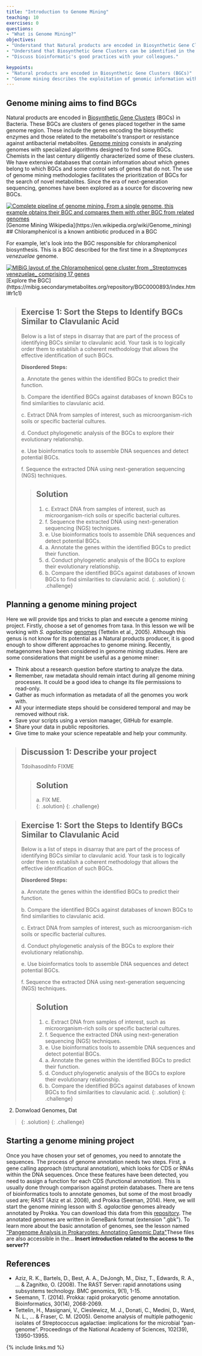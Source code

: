 ```yaml
---
title: "Introduction to Genome Mining"
teaching: 10
exercises: 0
questions:
- "What is Genome Mining?"
objectives:
- "Understand that Natural products are encoded in Biosynthetic Gene Clusters."
- "Understand that Biosynthetic Gene Clusters can be identified in the genomic material."
- "Discuss bioinformatic's good practices with your colleagues."

keypoints:
- "Natural products are encoded in Biosynthetic Gene Clusters (BGCs)"
- "Genome mining describes the exploitation of genomic information with specialized algorithms intended to discover and study BGCs"
---
```


## Genome mining aims to find BGCs
Natural products are encoded in [Biosynthetic Gene Clusters](https://en.wikipedia.org/wiki/Metabolic_gene_cluster
) (BGCs) in Bacteria. These BGCs are clusters of genes placed together in the same genome region. These include the genes encoding the biosynthetic enzymes and those related to the metabolite's transport or resistance against antibacterial metabolites.
[Genome mining](https://en.wikipedia.org/wiki/Genome_mining) consists in analyzing genomes with specialized algorithms
designed to find some BGCs. Chemists in the last century diligently characterized some of these clusters. We have extensive databases that contain
information about which genes belong to which BGCs and some control sets of genes that do not. The use of genome mining methodologies facilitates the prioritization of BGCs for the search of novel metabolites.
Since the era of next-generation sequencing, genomes have been explored
as a source for discovering new BGCs.

<a href="{{ page.root }}/fig/Chapter1Fig1.png">
  <img src="{{ page.root }}/fig/Introduction01.png" alt="Complete pipeline of genome mining. From a single genome, this example obtains their BGC and compares them with other BGC from related genomes" />
</a>
[Genome Mining Wikipedia](https://en.wikipedia.org/wiki/Genome_mining)
## Chloramphenicol is a known antibiotic produced in a BGC

For example, let's look into the BGC responsible for chloramphenicol biosynthesis. This is a BGC described for the first time in a _Streptomyces venezuelae_ genome.

<a href="{{ page.root }}/fig/episode1-fig1.PNG">
  <img src="{{ page.root }}/fig/episode1-fig1.PNG" alt="MIBiG layout of the Chloramphenicol gene cluster from _Streptomyces venezuelae_ comprising 17 genes" />
</a>
[Explore the BGC](https://mibig.secondarymetabolites.org/repository/BGC0000893/index.html#r1c1)

> ## Exercise 1: Sort the Steps to Identify BGCs Similar to Clavulanic Acid
>
> Below is a list of steps in disarray that are part of the process of identifying BGCs similar to clavulanic acid. Your task is to logically order them to establish a coherent methodology that allows the effective identification of such BGCs.
>
> **Disordered Steps:**
>
> a. Annotate the genes within the identified BGCs to predict their function.
>
> b. Compare the identified BGCs against databases of known BGCs to find similarities to clavulanic acid.
>
> c. Extract DNA from samples of interest, such as microorganism-rich soils or specific bacterial cultures.
>
> d. Conduct phylogenetic analysis of the BGCs to explore their evolutionary relationship.
>
> e. Use bioinformatics tools to assemble DNA sequences and detect potential BGCs.
>
> f. Sequence the extracted DNA using next-generation sequencing (NGS) techniques.
>
>> ## Solution
>>
>> 1. c. Extract DNA from samples of interest, such as microorganism-rich soils or specific bacterial cultures.
>> 2. f. Sequence the extracted DNA using next-generation sequencing (NGS) techniques.
>> 3. e. Use bioinformatics tools to assemble DNA sequences and detect potential BGCs.
>> 4. a. Annotate the genes within the identified BGCs to predict their function.
>> 5. d. Conduct phylogenetic analysis of the BGCs to explore their evolutionary relationship.
>> 6. b. Compare the identified BGCs against databases of known BGCs to find similarities to clavulanic acid.
> {: .solution}
{: .challenge}

## Planning a genome mining project  
Here we will provide tips and tricks to plan and execute a genome mining project.
Firstly, choose a set of genomes from taxa. In this lesson
we will be working with _S. agalactiae_ [genomes](https://zenodo.org/record/6595388#.YtD9LsFBxUJ) (Tettelin et al., 2005). Although this genus is not know
for its potential as a Natural products producer, it is good enough
to show different approaches to genome mining. Recently, metagenomes have been
considered in genome mining studies. Here are some considerations
that might be useful as a genome miner:

- Think about a research question before starting to analyze the data.  
- Remember, raw metadata should remain intact during all genome mining processes.
It could be a good idea to change its file permissions to read-only.    
- Gather as much information as metadata of
all the genomes you work with.  
- All your intermediate steps should be considered temporal
 and may be removed without risk.   
- Save your scripts using a version manager, GitHub for example.
- Share your data in public repositories.   
- Give time to make your science repeatable and help your community.    

> ## Discussion 1: Describe your project
> Tdoihasodihfo FIXME
>
> > ## Solution  
> > a. FIX ME.     
> {: .solution}
{: .challenge}

> ## Exercise 1: Sort the Steps to Identify BGCs Similar to Clavulanic Acid
>
> Below is a list of steps in disarray that are part of the process of identifying BGCs similar to clavulanic acid. Your task is to logically order them to establish a coherent methodology that allows the effective identification of such BGCs.
>
> **Disordered Steps:**
>
> a. Annotate the genes within the identified BGCs to predict their function.
>
> b. Compare the identified BGCs against databases of known BGCs to find similarities to clavulanic acid.
>
> c. Extract DNA from samples of interest, such as microorganism-rich soils or specific bacterial cultures.
>
> d. Conduct phylogenetic analysis of the BGCs to explore their evolutionary relationship.
>
> e. Use bioinformatics tools to assemble DNA sequences and detect potential BGCs.
>
> f. Sequence the extracted DNA using next-generation sequencing (NGS) techniques.
>
>> ## Solution
>>
>> 1. c. Extract DNA from samples of interest, such as microorganism-rich soils or specific bacterial cultures.
>> 2. f. Sequence the extracted DNA using next-generation sequencing (NGS) techniques.
>> 3. e. Use bioinformatics tools to assemble DNA sequences and detect potential BGCs.
>> 4. a. Annotate the genes within the identified BGCs to predict their function.
>> 5. d. Conduct phylogenetic analysis of the BGCs to explore their evolutionary relationship.
>> 6. b. Compare the identified BGCs against databases of known BGCs to find similarities to clavulanic acid.
> {: .solution}
{: .challenge}



2. Donwload Genomes, Dat     
> {: .solution}
{: .challenge}



## Starting a genome mining project
Once you have chosen your set of genomes, you need to annotate the sequences. The process of genome annotation needs two steps. First, a gene calling approach (structural annotation), which looks for CDS or RNAs within the DNA sequences. Once these features have been detected, you need to assign a function for each CDS (functional annotation). This is usually done through comparison against protein databases. There are tens of bioinformatics tools to annotate genomes, but some of the most broadly used are; RAST (Aziz et al. 2008), and Prokka (Seeman, 2014). Here, we will start the genome mining lesson with  _S. agalactiae_ genomes already annotated by Prokka. You can download this data from this [repository](https://zenodo.org/record/6595388#.YtD9LsFBxUJ). The annotated genomes are written in GeneBank format (extension ".gbk"). To learn more about the basic annotation of genomes, see the lesson named ["Pangenome Analysis in Prokaryotes: Annotating Genomic Data"](https://paumayell.github.io/pangenomics/03-annotation-with-Prokka/index.html)These files are also accessible in the... **Insert introduction related to the access to the server??**

## References
- Aziz, R. K., Bartels, D., Best, A. A., DeJongh, M., Disz, T., Edwards, R. A., ... & Zagnitko, O. (2008). The RAST Server: rapid annotations using subsystems technology. BMC genomics, 9(1), 1-15.
- Seemann, T. (2014). Prokka: rapid prokaryotic genome annotation. Bioinformatics, 30(14), 2068-2069.
- Tettelin, H., Masignani, V., Cieslewicz, M. J., Donati, C., Medini, D., Ward, N. L., ... & Fraser, C. M. (2005). Genome analysis of multiple pathogenic isolates of Streptococcus agalactiae: implications for the microbial “pan-genome”. Proceedings of the National Academy of Sciences, 102(39), 13950-13955.

{% include links.md %}




